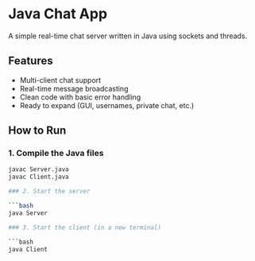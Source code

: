 # Java Chat App

A simple real-time chat server written in Java using sockets and threads.

## Features
- Multi-client chat support
- Real-time message broadcasting
- Clean code with basic error handling
- Ready to expand (GUI, usernames, private chat, etc.)

## How to Run

### 1. Compile the Java files

```bash
javac Server.java
javac Client.java

### 2. Start the server

```bash
java Server

### 3. Start the client (in a new terminal)

```bash
java Client

